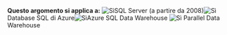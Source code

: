 <Token>**Questo argomento si applica a:** ![Sì](media/yes.png)SQL Server (a partire da 2008)![Sì](media/yes.png)Database SQL di Azure![Sì](media/yes.png)Azure SQL Data Warehouse ![Sì](media/yes.png) Parallel Data Warehouse </Token> 
